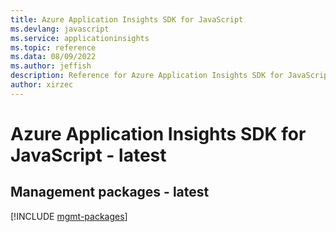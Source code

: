 ```yaml
---
title: Azure Application Insights SDK for JavaScript
ms.devlang: javascript
ms.service: applicationinsights
ms.topic: reference
ms.data: 08/09/2022
ms.author: jeffish
description: Reference for Azure Application Insights SDK for JavaScript
author: xirzec
---
```

# Azure Application Insights SDK for JavaScript - latest

## Management packages - latest
[!INCLUDE [mgmt-packages](application-insights-mgmt-index.md)]
